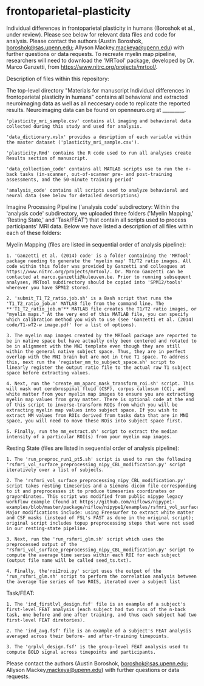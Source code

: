 # frontoparietal-plasticity
Individual differences in frontoparietal plasticity in humans (Boroshok et al., under review). Please see below for relevant data files and code for analysis. Please contact the authors (Austin Boroshok, boroshok@sas.upenn.edu; Allyson Mackey,mackeya@upenn.edu) with further questions or data requests. To recreate myelin map pipeline, researchers will need to download the 'MRTool' package, developed by Dr. Marco Ganzetti, from https://www.nitrc.org/projects/mrtool/.

Description of files within this repository:

The top-level directory "Materials for manuscript Individual differences in frontoparietal plasticity in humans" contains all behavioral and extracted neuroimaging data as well as all neccesary code to replicate the reported results. Neuroimaging data can be found on openneuro.org at _________.



    'plasticity_mri_sample.csv' contains all imaging and behavioral data collected during this study and used for analysis.

    'data_dictionary.xslx' provides a desription of each variable within the master dataset ('plasticity_mri_sample.csv').

    'plasticity.Rmd' contains the R code used to run all analyses create Results section of manuscript.
    
    'data_collection_code' contains all MATLAB scripts use to run the n-back tasks (in-scanner, out-of-scanner pre- and post-training assessments, and the 50-minute training period'
    
    'analysis_code' contains all scripts used to analyze behavioral and neural data (see below for detailed descriptions)


Imagine Processing Pipeline ('analysis code' subdirectory:
Within the 'analysis code' subdirectory, we uploaded three folders ('Myelin Mapping,' 'Resting State,' and 'Task/FEAT') that contain all scripts used to process participants' MRI data. Below we have listed a description of all files within each of these folders:


Myelin Mapping (files are listed in sequential order of analysis pipeline):

    1. 'Ganzetti et al. (2014) code' is a folder containing the 'MRTool' package needing to generate the 'myelin map' T1/T2 ratio images. All code within this folder was provided by Ganzetti and colleagues at https://www.nitrc.org/projects/mrtool/. Dr. Marco Ganzetti can be contacted at marco.ganzetti@kuleuven.be. Prior to running subsequent analyses, MRTool subdirectory should be copied into 'SPM12/tools' wherever you have SPM12 stored.
    
    2. 'submit_T1_T2_ratio.job.sh' is a Bash script that runs the 'T1_T2_ratio_job.m' MATLAB file from the command line. The **'T1_T2_ratio_job.m'** MATLAB file creates the T1/T2 ratio images, or "myelin maps." At the very end of this MATLAB file, you can specify which calibration method you wish to use (see 'Ganzetti et al. (2014) code/T1-wT2-w image.pdf' for a list of options).
    
    3. The myelin map images created by the MRTool package are reported to be in native space but have actually only been centered and rotated to be in alignment with the MNI template even though they are still within the general native subject space. Thus, they are in perfect overlap with the MNI brain but are not in true T1 space. To address this, next run the 'register_mm_to_subject_space.sh' script to linearly register the output ratio file to the actual raw T1 subject space before extracting values.
    
    4. Next, run the 'create_mm_aparc_mask_transform_roi.sh' script. This will mask out cerebrospinal fluid (CSF), corpus callosum (CC), and white matter from your myelin map images to ensure you are extracting myelin map values from gray matter. There is optional code at the end of this script to inverse-transform ROIs from which you will be extracting myelin map values into subject space. If you wish to extract MM values from ROIs derived from tasks data that are in MNI space, you will need to move these ROis into subject space first.
    
    5. Finally, run the mm_extract.sh' script to extract the median intensity of a particular ROI(s) from your myelin map images.
    
    
       

Resting State (files are listed in sequential order of analysis pipeline):

    1. The 'run_preproc_run1_pt5.sh' script is used to run the following 'rsfmri_vol_surface_preprocessing_nipy_CBL_modification.py' script iteratively over a list of subjects.
    
    2. The 'rsfmri_vol_surface_preprocessing_nipy_CBL_modification.py' script takes resting timeseries and a Siemens dicom file corresponding to it and preprocesses it to produce timeseries coordinates or grayordinates. This script was modified from public nipype legacy workflow example (found at https://github.com/niflows/nipype1-examples/blob/master/package/niflow/nipype1/examples/rsfmri_vol_surface_preprocessing_nipy.py). Major modifications include: using Freesurfer to extract white matter and CSF masks (instead of FSL's FAST as done in the original script); original script includes topup preprocessing steps that were not used in our resting-state pipeline.
    
    3. Next, run the 'run_rsfmri_glm.sh' script which uses the preprocessed output of the "rsfmri_vol_surface_preprocessing_nipy_CBL_modification.py' script to compute the average time series within each ROI for each subject (output file name will be called seed_ts.txt).
    
    4. Finally, the'roi2roi.py' script uses the output of the 'run_rsfmri_glm.sh' script to perform the correlation analysis between the average tie series of two ROIS, iterated over a subject list




Task/FEAT:

    1. The 'ind_firstlvl_design.fsf' file is an example of a subject's first-level FEAT analysis (each subject had two runs of the n-back task, one before and one after training, and thus each subject had two first-level FEAT diretories).
    
    2. The 'ind_avg.fsf' file is an example of a subject's FEAT analysis averaged across their before- and after-training timepoints.
    
    3. The 'grplvl_design.fsf' is the group-level FEAT analysis used to compute BOLD signal across timepoints and participants.



Please contact the authors (Austin Boroshok, boroshok@sas.upenn.edu; Allyson Mackey,mackeya@upenn.edu) with further questions or data requests.
